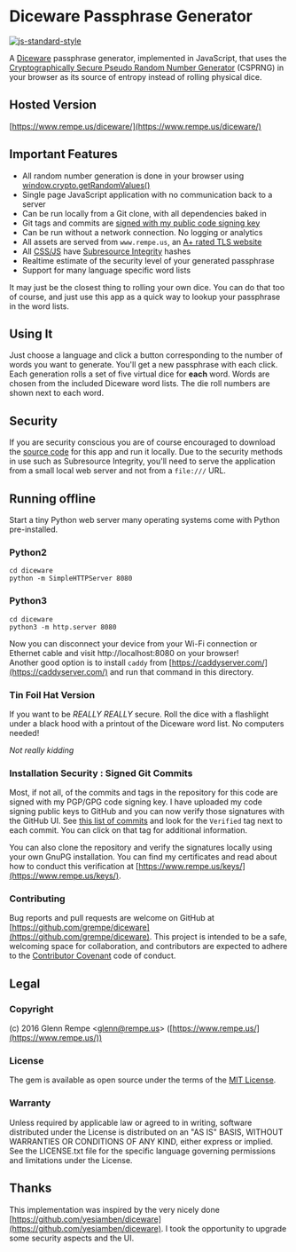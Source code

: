 # Diceware Passphrase Generator

[![js-standard-style](https://cdn.rawgit.com/feross/standard/master/badge.svg)](https://github.com/feross/standard)

A [Diceware](http://world.std.com/~reinhold/diceware.html) passphrase generator,
implemented in JavaScript, that uses the
[Cryptographically Secure Pseudo Random Number Generator](https://en.wikipedia.org/wiki/Cryptographically_secure_pseudorandom_number_generator)
(CSPRNG) in your browser as its source of entropy instead of rolling physical dice.

## Hosted Version

[https://www.rempe.us/diceware/](https://www.rempe.us/diceware/)

## Important Features

* All random number generation is done in your browser using [window.crypto.getRandomValues()](https://developer.mozilla.org/en-US/docs/Web/API/RandomSource/getRandomValues)
* Single page JavaScript application with no communication back to a server
* Can be run locally from a Git clone, with all dependencies baked in
* Git tags and commits are [signed with my public code signing key](https://www.rempe.us/keys/)
* Can be run without a network connection. No logging or analytics
* All assets are served from `www.rempe.us`, an [A+ rated TLS website](https://www.ssllabs.com/ssltest/analyze.html?d=www.rempe.us&latest)
* All [CSS/JS](https://sritest.io/#report/e0d1efa0-cc91-46d9-9450-8669cfe3bfe2) have [Subresource Integrity](https://developer.mozilla.org/en-US/docs/Web/Security/Subresource_Integrity) hashes
* Realtime estimate of the security level of your generated passphrase
* Support for many language specific word lists

It may just be the closest thing to rolling your own dice. You can do that too
of course, and just use this app as a quick way to lookup your passphrase
in the word lists.

## Using It

Just choose a language and click a button corresponding to the number of
words you want to generate. You'll get a new passphrase with each click.
Each generation rolls a set of five virtual dice for **each** word. Words are
chosen from the included Diceware word lists. The die roll numbers are shown
next to each word.

## Security

If you are security conscious you are of course encouraged to download
the [source code](https://github.com/grempe/diceware) for this app and run it
locally. Due to the security methods in use such as Subresource Integrity, you'll
need to serve the application from a small local web server and not from a `file:///` URL.

## Running offline
Start a tiny Python web server many operating systems come with Python pre-installed.

### Python2
```
cd diceware
python -m SimpleHTTPServer 8080
```
### Python3
```
cd diceware
python3 -m http.server 8080
```
Now you can disconnect your device from your Wi-Fi connection or Ethernet cable and visit http://localhost:8080 on your browser!  
Another good option is to install `caddy` from [https://caddyserver.com/](https://caddyserver.com/) and run that command in this directory.

### Tin Foil Hat Version
If you want to be *REALLY REALLY* secure. Roll the dice with a flashlight under
a black hood with a printout of the Diceware word list. No computers needed!

*Not really kidding*

### Installation Security : Signed Git Commits

Most, if not all, of the commits and tags in the repository for this code are
signed with my PGP/GPG code signing key. I have uploaded my code signing public
keys to GitHub and you can now verify those signatures with the GitHub UI.
See [this list of commits](https://github.com/grempe/diceware/commits/master)
and look for the `Verified` tag next to each commit. You can click on that tag
for additional information.

You can also clone the repository and verify the signatures locally using your
own GnuPG installation. You can find my certificates and read about how to conduct
this verification at [https://www.rempe.us/keys/](https://www.rempe.us/keys/).

### Contributing

Bug reports and pull requests are welcome on GitHub
at [https://github.com/grempe/diceware](https://github.com/grempe/diceware). This
project is intended to be a safe, welcoming space for collaboration, and contributors
are expected to adhere to the [Contributor Covenant](http://contributor-covenant.org) code of conduct.

## Legal

### Copyright

(c) 2016 Glenn Rempe <[glenn@rempe.us](mailto:glenn@rempe.us)> ([https://www.rempe.us/](https://www.rempe.us/))

### License

The gem is available as open source under the terms of
the [MIT License](http://opensource.org/licenses/MIT).

### Warranty

Unless required by applicable law or agreed to in writing,
software distributed under the License is distributed on an
"AS IS" BASIS, WITHOUT WARRANTIES OR CONDITIONS OF ANY KIND,
either express or implied. See the LICENSE.txt file for the
specific language governing permissions and limitations under
the License.

## Thanks

This implementation was inspired by the very nicely done [https://github.com/yesiamben/diceware](https://github.com/yesiamben/diceware).
I took the opportunity to upgrade some security aspects and the UI.
